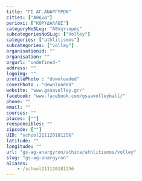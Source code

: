 ```yaml
---
title: "ΓΣ ΑΓ.ΑΝΑΡΓΥΡΩΝ"
cities: ["Αθήνα"]
perioxi: ["ΚΟΡΥΔΑΛΛΟΣ"]
categoryNoSLug: "Αθλητισμός"
subcategoriesNoSLug: ["Volley"]
categories: ["athlitismos"]
subcategories: ["volley"]
organisationid: ""
organisation: ""
orgurl: "undefined-"
address: ""
logoimg: ""
profilePhoto : "downloaded"
coverPhoto : "downloaded"
website: "www.gsaavolley.gr/"
facebook: "www.facebook.com/gsaavolleyball/"
phone: ""
email: ""
courses: ""
places: [""]
rensponsibles: ""
zipcode: [""]
UID: "school211120181256"
latitude: ""
longitude: ""
url: "gs-ag-anargyron/athina/athlitismos/volley"
slug: "gs-ag-anargyron"
aliases:
    - /school211120181256
---
```





